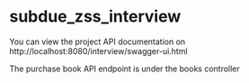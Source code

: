 # subdue_zss_interview

You can view the project API documentation on http://localhost:8080/interview/swagger-ui.html 

The purchase book API endpoint is under the books controller


